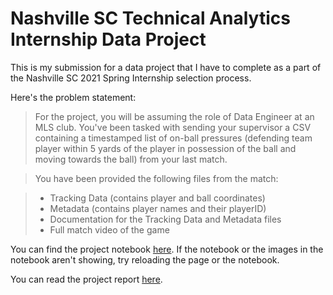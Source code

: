 # Nashville SC Technical Analytics Internship Data Project

This is my submission for a data project that I have to complete as a part of the Nashville SC 2021 Spring Internship selection process.

Here's the problem statement:

> For the project, you will be assuming the role of Data Engineer at an MLS club. You've been tasked with sending your supervisor a CSV containing a timestamped list of on-ball pressures (defending team player within 5 yards of the player in possession of the ball and moving towards the ball) from your last match.

> You have been provided the following files from the match:

> * Tracking Data (contains player and ball coordinates)
> * Metadata (contains player names and their playerID)
> * Documentation for the Tracking Data and Metadata files
> * Full match video of the game

You can find the project notebook [here](Nashville%20SC%20Technical%20Analytics%20Internship%20Data%20Project.ipynb). If the notebook or the images in the notebook aren't showing, try reloading the page or the notebook.

You can read the project report [here](on_ball_pressures_report.pdf).

